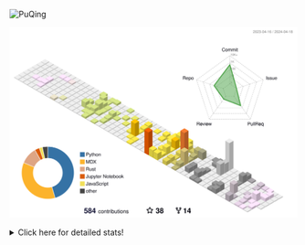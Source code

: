 ![PuQing](https://user-images.githubusercontent.com/27223114/171565019-9a56fae6-b08b-421f-99db-7e830da42371.png)

![](./profile-3d-contrib/profile-season-animate.svg)

<details>
<summary>Click here for detailed stats!</summary>

<!--START_SECTION:waka-->
![Lines of code](https://img.shields.io/badge/From%20Hello%20World%20I%27ve%20Written-1.4%20million%20lines%20of%20code-blue)

**🐱 My GitHub Data** 

> 📦 373.1 kB Used in GitHub's Storage 
 > 
> 🚫 Not Opted to Hire
 > 
> 📜 47 Public Repositories 
 > 
> 🔑 29 Private Repositories 
 > 
**I'm an Early 🐤** 

```text
🌞 Morning                581 commits         ██░░░░░░░░░░░░░░░░░░░░░░░   07.72 % 
🌆 Daytime                3490 commits        ████████████░░░░░░░░░░░░░   46.35 % 
🌃 Evening                1540 commits        █████░░░░░░░░░░░░░░░░░░░░   20.45 % 
🌙 Night                  1918 commits        ██████░░░░░░░░░░░░░░░░░░░   25.47 % 
```


📊 **This Week I Spent My Time On** 

```text
💬 Programming Languages: 
Other                    3 hrs 5 mins        ██████████████░░░░░░░░░░░   55.52 % 
TeX                      59 mins             ████░░░░░░░░░░░░░░░░░░░░░   17.83 % 
OpenEdge ABL             52 mins             ████░░░░░░░░░░░░░░░░░░░░░   15.74 % 
BibTeX                   15 mins             █░░░░░░░░░░░░░░░░░░░░░░░░   04.67 % 
Markdown                 12 mins             █░░░░░░░░░░░░░░░░░░░░░░░░   03.83 % 

🔥 Editors: 
VS Code                  5 hrs 22 mins       ████████████████████████░   96.17 % 
Obsidian                 12 mins             █░░░░░░░░░░░░░░░░░░░░░░░░   03.83 % 

💻 Operating System: 
Mac                      5 hrs 34 mins       █████████████████████████   100.00 % 
```


<!--END_SECTION:waka-->
</details>
